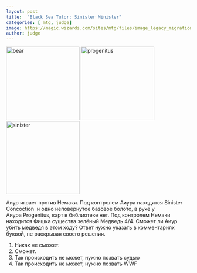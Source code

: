 ```yaml
---
layout: post
title:  "Black Sea Tutor: Sinister Minister"
categories: [ mtg, judge]
image: https://magic.wizards.com/sites/mtg/files/image_legacy_migration/mtg/images/daily/wallpapers/WP_Progenitus_2560x1600.jpg
author: judge
---
```


<img src="https://img.scryfall.com/cards/large/front/c/a/ca3dae7d-3880-4c0a-acfb-8fd227cf9fab.jpg" alt="bear" width="200"/> 
<img src="https://img.scryfall.com/cards/large/front/a/8/a8a5d0ba-bcb1-41db-80dd-ad22b8408105.jpg" alt="progenitus" width="200"/>
<img src="https://img.scryfall.com/cards/large/front/8/1/815ca911-ccc1-4466-8d12-054b8d241992.jpg" alt="sinister" width="200"/>


Аиур играет против Немаки. Под контролем Аиура находится Sinister Concoction  и одно неповёрнутое базовое болото, в руке у Аиура Progenitus, карт в библиотеке нет. Под контролем Немаки находится Фишка существа зелёный Медведь 4/4. Сможет ли Аиур убить медведя в этом ходу? Ответ нужно указать в комментариях буквой, не раскрывая своего решения.


1. Никак не сможет.
2. Сможет.
3. Так происходить не может, нужно позвать судью
4. Так происходить не может, нужно позвать WWF

